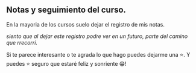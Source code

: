 ## Notas y seguimiento del curso.

En la mayoria de los cursos suelo dejar el registro de mis notas.

_siento que al dejar este registro podre ver en un futuro, parte del camino que rrecorrí._


Si te parece interesante o te agrada lo que hago puedes dejarme una ⭐. Y puedes  ⭐ seguro que estaré feliz y sonriente 😁!

